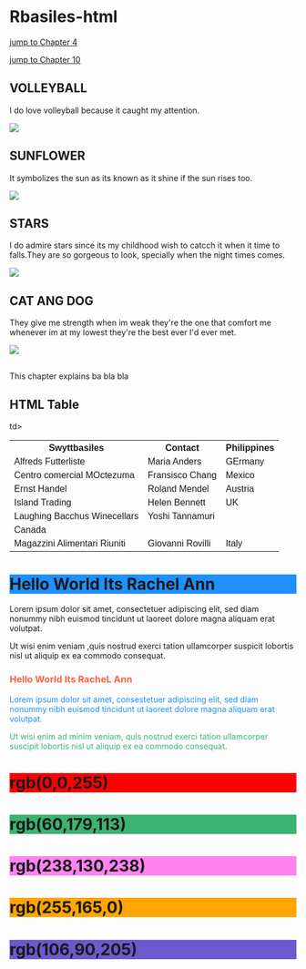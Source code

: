 # Rbasiles-html
</p>


</body>

</html>

<!DOCTYPE html>
<html>
<body>

<p><a href="#C4">jump to Chapter 4</a></p>
<p><a href="#C10">jump to Chapter 10</a></p>

<h2>VOLLEYBALL</h2>
<p>I do love volleyball because it caught my attention.</p>
<img src="VOLLEYBALL.jpg">
<h2>SUNFLOWER</h2>
<p>It symbolizes the sun as its known as it shine if the sun rises too.</p>
<img src="SUNFLOWER.jpg">
<h2>STARS</h2>
<p>I do admire stars since its my childhood wish to catcch it when it time to falls.They are so gorgeous to look, specially when the night times comes.</p>
<img src="STARS.jpg">
<h2>CAT ANG DOG</h2>
<p>They give me strength when im weak they're the one that comfort me whenever im at my lowest they're the best ever I'd ever met. </p>
<img src="CAT AND DOG.jpg">
<h2></h2>
<p>This chapter explains ba bla bla</p>

<!DOCTYPE html>
<html>
<head>
<style>
table {
 font-family:arial,sans-serif;
 border-collapse:collapse;
 width:100%
}

 td, th {
  border:1px solid #dddddd;
  text-align: left;
  padding: 8px;
 }

 tr:nth-child(even){
  background-color:#dddddd;
 }
 </style>
 </head>
 <body>

 <h2>HTML Table</h2>

 <table>
  <tr>
   <th>Swyttbasiles</th>
   <th>Contact</th>
   <th>Philippines</th>
 </tr>
 <tr>
   <td>Alfreds Futterliste</td>
   <td>Maria Anders</td>
   <td>GErmany</td>
 </tr>
 <tr>
  <td>Centro comercial MOctezuma</td>
  <td>Fransisco Chang</td>
  <td>Mexico</td>
 </tr>
 <tr>
  <td>Ernst Handel</td>
  <td>Roland Mendel</td>
  <td>Austria</td>
 </tr>
 <tr>
  <td>Island Trading</td>
  <td>Helen Bennett</td>
  <td>UK</td>
 </tr>
 <tr>
  <td>Laughing Bacchus Winecellars</td>
  <td>Yoshi Tannamuri</tr>td>
  <td>Canada</td>
 </tr>
 <tr>
  <td>Magazzini Alimentari Riuniti</td>
  <td>Giovanni Rovilli</td>
  <td>Italy</td>
 </tr>
</table>

</body>
</html>




<!DOCTYPE html>

<html>

<body>


<h1 style="background-color:DodgerBlue;">Hello World Its Rachel Ann</h1>



<p style="background-color:Tomato;">

Lorem ipsum dolor sit amet, consectetuer
adipiscing elit, sed diam nonummy nibh
euismod tincidunt ut laoreet dolore magna
aliquam erat volutpat.

Ut wisi enim veniam ,quis nostrud
exerci tation ullamcorper suspicit lobortis nisl ut
aliquip ex ea commodo consequat.

</p>


</body>

</html>



<!DOCTYPE html>

<html>

<body>


<h3 style="color:Tomato;">Hello World Its RacheL Ann</h3>



<p style="color:DodgerBlue;">Lorem ipsum
dolor sit amet, consestetuer adipiscing elit, sed
diam nonummy nibh euismod tincidunt ut
laoreet dolore magna aliquam erat
volutpat.</p>



<p style="color:MediumSeaGreen;">Ut wisi
enim ad minim veniam, quis nostrud exerci
tation ullamcorper suscipit lobortis nisl ut
aliquip ex ea commodo consequat.</p>


</body>

</html>

<!DOCTYPE html>

<html>

<body>


<h1 style="background-color:rgb(255,0,
0);></p>rgb(255,0,0)</h1>

<h1 style="background-color:rgb(0,0,
255);">rgb(0,0,255)</h1>

<h1 style="background-color:rgb(60,179,
113);">rgb(60,179,113)</h1>

<h1 style="background-color:rgb(255,130,
238);">rgb(238,130,238)</h1>

<h1 style="background-color:rgb(255,165,
0);">rgb(255,165,0)</h1>

<h1 style="background-color:rgb(106,90,
205);">rgb(106,90,205)</h1>



</body>

</html>
